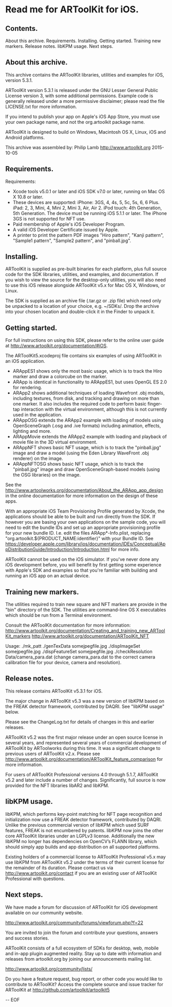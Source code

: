 Read me for ARToolKit for iOS.
==============================


Contents.
---------

About this archive.
Requirements.
Installing.
Getting started.
Training new markers.
Release notes.
libKPM usage.
Next steps.


About this archive.
-------------------

This archive contains the ARToolKit libraries, utilities and examples for iOS, version 5.3.1.

ARToolKit version 5.3.1 is released under the GNU Lesser General Public License version 3, with some additional permissions. Example code is generally released under a more permissive disclaimer; please read the file LICENSE.txt for more information.

If you intend to publish your app on Apple's iOS App Store, you must use your own package name, and not the org.artoolkit package name.

ARToolKit is designed to build on Windows, Macintosh OS X, Linux, iOS and Android platforms.

This archive was assembled by:
    Philip Lamb
    http://www.artoolkit.org
    2015-10-05


Requirements.
-------------

Requirements:
 * Xcode tools v5.0.1 or later and iOS SDK v7.0 or later, running on Mac OS X 10.8 or later.
 * These devices are supported: iPhone: 3GS, 4, 4s, 5, 5c, 5s, 6, 6 Plus. iPad: 2, 3, Mini, 4, Mini 2, Mini 3, Air, Air 2. iPod touch: 4th Generation, 5th Generation. The device must be running iOS 5.1.1 or later. The iPhone 3GS is not supported for NFT use.
 * Paid membership of Apple's iOS Developer Program.
 * A valid iOS Developer Certificate issued by Apple.
 * A printer to print the pattern PDF images "Hiro pattern", "Kanji pattern", "Sample1 pattern", "Sample2 pattern", and "pinball.jpg".


Installing.
-----------

ARToolKit is supplied as pre-built binaries for each platform, plus full source code for the SDK libraries, utilities, and examples, and documentation. If you wish to view the source for the desktop-only utilities, you will also need to use this iOS release alongside ARToolKit v5.x for Mac OS X, Windows, or Linux.

The SDK is supplied as an archive file (.tar.gz or .zip file) which need only be unpacked to a location of your choice, e.g. ~/SDKs/. Drop the archive into your chosen location and double-click it in the Finder to unpack it.


Getting started.
----------------

For full instructions on using this SDK, please refer to the online user guide at http://www.artoolkit.org/documentation/#iOS.

The ARToolKit5.xcodeproj file contains six examples of using ARToolKit in an iOS application.
 * ARAppES1 shows only the most basic usage, which is to track the Hiro marker and draw a colorcube on the marker.
 * ARApp is identical in functionality to ARAppES1, but uses OpenGL ES 2.0 for rendering.
 * ARApp2 shows additional techniques of loading Wavefront .obj models, including textures, from disk, and tracking and drawing on more than one marker. It also includes the required code to perform basic finger-tap interaction with the virtual environment, although this is not currently used in the application.
 * ARAppOSG extends the ARApp2 example with loading of models using OpenSceneGraph (.osg and .ive formats) including animation, effects, lighting and more.
 * ARAppMovie extends the ARApp2 example with loading and playback of movie file in the 3D virtual environment.
 * ARAppNFT shows basic NFT usage, which is to track the "pinball.jpg" image and draw a model (using the Eden Library WaveFront .obj renderer) on the image.
 * ARAppNFTOSG shows basic NFT usage, which is to track the "pinball.jpg" image and draw OpenSceneGraph-based models (using the OSG libraries) on the image.

See the http://www.artoolworks.org/documentation/About_the_ARApp_app_design in the online documentation for more information on the design of these apps.

With an appropriate iOS Team Provisioning Profile generated by Xcode, the applications should be able to be built and run directly from the SDK. If however you are basing your own applications on the sample code, you will need to edit the bundle IDs and set up an appropriate provisioning profile for your new bundle ID. I.e. edit the files ARApp*-Info.plist, replacing "org.artoolkit.${PRODUCT_NAME:identifier}" with your Bundle ID. See https://developer.apple.com/library/ios/documentation/IDEs/Conceptual/AppDistributionGuide/Introduction/Introduction.html for more info.

ARToolKit cannot be used on the iOS simulator. If you've never done any iOS development before, you will benefit by first getting some experience with Apple's SDK and examples so that you're familiar with building and running an iOS app on an actual device.


Training new markers.
---------------------

The utilities required to train new square and NFT markers are provide in the "bin" directory of the SDK. The utilities are command-line OS X executables which should be run from a Terminal environment.

Consult the ARToolKit documentation for more information:
    http://www.artoolkit.org/documentation/Creating_and_training_new_ARToolKit_markers
    http://www.artoolkit.org/documentation/ARToolKit_NFT

Usage:
    ./mk_patt
	./genTexData somejpegfile.jpg
	./dispImageSet somejpegfile.jpg
	./dispFeatureSet somejpegfile.jpg
	./checkResolution Data/camera_para.dat (change camera_para.dat to the correct camera calibration file for your device, camera and resolution).


Release notes.
--------------

This release contains ARToolKit v5.3.1 for iOS.

The major change in ARToolKit v5.3 was a new version of libKPM based on the FREAK detector framework, contributed by DAQRI. See "libKPM usage" below.

Please see the ChangeLog.txt for details of changes in this and earlier releases.

ARToolKit v5.2 was the first major release under an open source license in several years, and represented several years of commercial development of ARToolKit by ARToolworks during this time. It was a significant change to previous users of ARToolKit v2.x. Please see http://www.artoolkit.org/documentation/ARToolKit_feature_comparison for more information.

For users of ARToolKit Professional versions 4.0 through 5.1.7, ARToolKit v5.2 and later include a number of changes. Significantly, full source is now provided for the NFT libraries libAR2 and libKPM.


libKPM usage.
-------------

libKPM, which performs key-point matching for NFT page recognition and initialization now use a FREAK detector framework, contributed by DAQRI. Unlike the previous commercial version of libKPM which used SURF features, FREAK is not encumbered by patents. libKPM now joins the other core ARToolKit libraries under an LGPLv3 license. Additionally the new libKPM no longer has dependencies on OpenCV’s FLANN library, which should simply app builds and app distribution on all supported platforms.

Existing holders of a commercial license to ARToolKit Professional v5.x may use libKPM from ARToolKit v5.2 under the terms of their current license for the remainder of its duration. Please contact us via http://www.artoolkit.org/contact if you are an existing user of ARToolKit Professional with questions.


Next steps.
-----------

We have made a forum for discussion of ARToolKit for iOS development available on our community website.

http://www.artoolkit.org/community/forums/viewforum.php?f=22

You are invited to join the forum and contribute your questions, answers and success stories.

ARToolKit consists of a full ecosystem of SDKs for desktop, web, mobile and in-app plugin augmented reality. Stay up to date with information and releases from artoolkit.org by joining our announcements mailing list.

http://www.artoolkit.org/community/lists/


Do you have a feature request, bug report, or other code you would like to contribute to ARToolKit? Access the complete source and issue tracker for ARToolKit at http://github.com/artoolkit/artoolkit5

--
EOF
